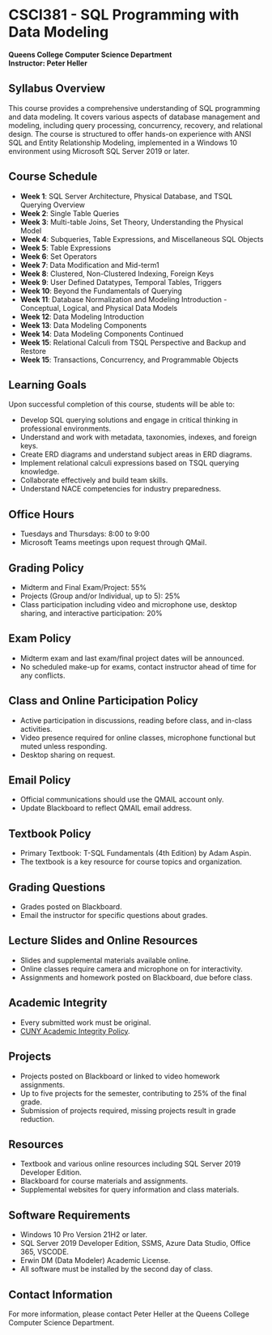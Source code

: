 # CSCI381 - SQL Programming with Data Modeling
**Queens College Computer Science Department**  
**Instructor: Peter Heller**

## Syllabus Overview
This course provides a comprehensive understanding of SQL programming and data modeling. It covers various aspects of database management and modeling, including query processing, concurrency, recovery, and relational design. The course is structured to offer hands-on experience with ANSI SQL and Entity Relationship Modeling, implemented in a Windows 10 environment using Microsoft SQL Server 2019 or later.

## Course Schedule
- **Week 1**: SQL Server Architecture, Physical Database, and TSQL Querying Overview
- **Week 2**: Single Table Queries
- **Week 3**: Multi-table Joins, Set Theory, Understanding the Physical Model
- **Week 4**: Subqueries, Table Expressions, and Miscellaneous SQL Objects
- **Week 5**: Table Expressions
- **Week 6**: Set Operators
- **Week 7**: Data Modification and Mid-term1
- **Week 8**: Clustered, Non-Clustered Indexing, Foreign Keys
- **Week 9**: User Defined Datatypes, Temporal Tables, Triggers
- **Week 10**: Beyond the Fundamentals of Querying
- **Week 11**: Database Normalization and Modeling Introduction - Conceptual, Logical, and Physical Data Models
- **Week 12**: Data Modeling Introduction
- **Week 13**: Data Modeling Components
- **Week 14**: Data Modeling Components Continued
- **Week 15**: Relational Calculi from TSQL Perspective and Backup and Restore
- **Week 15**: Transactions, Concurrency, and Programmable Objects

## Learning Goals
Upon successful completion of this course, students will be able to:
- Develop SQL querying solutions and engage in critical thinking in professional environments.
- Understand and work with metadata, taxonomies, indexes, and foreign keys.
- Create ERD diagrams and understand subject areas in ERD diagrams.
- Implement relational calculi expressions based on TSQL querying knowledge.
- Collaborate effectively and build team skills.
- Understand NACE competencies for industry preparedness.

## Office Hours
- Tuesdays and Thursdays: 8:00 to 9:00
- Microsoft Teams meetings upon request through QMail.

## Grading Policy
- Midterm and Final Exam/Project: 55%
- Projects (Group and/or Individual, up to 5): 25%
- Class participation including video and microphone use, desktop sharing, and interactive participation: 20%

## Exam Policy
- Midterm exam and last exam/final project dates will be announced.
- No scheduled make-up for exams, contact instructor ahead of time for any conflicts.

## Class and Online Participation Policy
- Active participation in discussions, reading before class, and in-class activities.
- Video presence required for online classes, microphone functional but muted unless responding.
- Desktop sharing on request.

## Email Policy
- Official communications should use the QMAIL account only.
- Update Blackboard to reflect QMAIL email address.

## Textbook Policy
- Primary Textbook: T-SQL Fundamentals (4th Edition) by Adam Aspin.
- The textbook is a key resource for course topics and organization.

## Grading Questions
- Grades posted on Blackboard.
- Email the instructor for specific questions about grades.

## Lecture Slides and Online Resources
- Slides and supplemental materials available online.
- Online classes require camera and microphone on for interactivity.
- Assignments and homework posted on Blackboard, due before class.

## Academic Integrity
- Every submitted work must be original.
- [CUNY Academic Integrity Policy](https://www.cuny.edu/about/administration/offices/legal-affairs/policies-procedures/academic-integrity-policy/).

## Projects
- Projects posted on Blackboard or linked to video homework assignments.
- Up to five projects for the semester, contributing to 25% of the final grade.
- Submission of projects required, missing projects result in grade reduction.

## Resources
- Textbook and various online resources including SQL Server 2019 Developer Edition.
- Blackboard for course materials and assignments.
- Supplemental websites for query information and class materials.

## Software Requirements
- Windows 10 Pro Version 21H2 or later.
- SQL Server 2019 Developer Edition, SSMS, Azure Data Studio, Office 365, VSCODE.
- Erwin DM (Data Modeler) Academic License.
- All software must be installed by the second day of class.

## Contact Information
For more information, please contact Peter Heller at the Queens College Computer Science Department.
